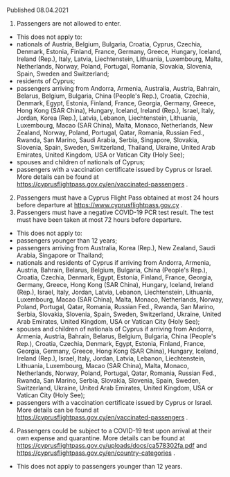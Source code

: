 Published 08.04.2021
1. Passengers are not allowed to enter.
- This does not apply to:
- nationals of Austria, Belgium, Bulgaria, Croatia, Cyprus, Czechia, Denmark, Estonia, Finland, France, Germany, Greece, Hungary, Iceland, Ireland (Rep.), Italy, Latvia, Liechtenstein, Lithuania, Luxembourg, Malta, Netherlands, Norway, Poland, Portugal, Romania, Slovakia, Slovenia, Spain, Sweden and Switzerland;
- residents of Cyprus;
- passengers arriving from Andorra, Armenia, Australia, Austria, Bahrain, Belarus, Belgium, Bulgaria, China (People's Rep.), Croatia, Czechia, Denmark, Egypt, Estonia, Finland, France, Georgia, Germany, Greece, Hong Kong (SAR China), Hungary, Iceland, Ireland (Rep.), Israel, Italy, Jordan, Korea (Rep.), Latvia, Lebanon, Liechtenstein, Lithuania, Luxembourg, Macao (SAR China), Malta, Monaco, Netherlands, New Zealand, Norway, Poland, Portugal, Qatar, Romania, Russian Fed., Rwanda, San Marino, Saudi Arabia, Serbia, Singapore, Slovakia, Slovenia, Spain, Sweden, Switzerland, Thailand, Ukraine, United Arab Emirates, United Kingdom, USA or Vatican City (Holy See);
- spouses and children of nationals of Cyprus;
- passengers with a vaccination certificate issued by Cyprus or Israel. More details can be found at <a href="https://cyprusflightpass.gov.cy/en/vaccinated-passengers">https://cyprusflightpass.gov.cy/en/vaccinated-passengers</a> .
2. Passengers must have a Cyprus Flight Pass obtained at most 24 hours before departure at <a href="https://www.cyprusflightpass.gov.cy">https://www.cyprusflightpass.gov.cy</a> .
3. Passengers must have a negative COVID-19 PCR test result. The test must have been taken at most 72 hours before departure.
- This does not apply to:
- passengers younger than 12 years;
- passengers arriving from Australia, Korea (Rep.), New Zealand, Saudi Arabia, Singapore or Thailand;
- nationals and residents of Cyprus if arriving from Andorra, Armenia, Austria, Bahrain, Belarus, Belgium, Bulgaria, China (People's Rep.), Croatia, Czechia, Denmark, Egypt, Estonia, Finland, France, Georgia, Germany, Greece, Hong Kong (SAR China), Hungary, Iceland, Ireland (Rep.), Israel, Italy, Jordan, Latvia, Lebanon, Liechtenstein, Lithuania, Luxembourg, Macao (SAR China), Malta, Monaco, Netherlands, Norway, Poland, Portugal, Qatar, Romania, Russian Fed., Rwanda, San Marino, Serbia, Slovakia, Slovenia, Spain, Sweden, Switzerland, Ukraine, United Arab Emirates, United Kingdom, USA or Vatican City (Holy See);
- spouses and children of nationals of Cyprus if arriving from Andorra, Armenia, Austria, Bahrain, Belarus, Belgium, Bulgaria, China (People's Rep.), Croatia, Czechia, Denmark, Egypt, Estonia, Finland, France, Georgia, Germany, Greece, Hong Kong (SAR China), Hungary, Iceland, Ireland (Rep.), Israel, Italy, Jordan, Latvia, Lebanon, Liechtenstein, Lithuania, Luxembourg, Macao (SAR China), Malta, Monaco, Netherlands, Norway, Poland, Portugal, Qatar, Romania, Russian Fed., Rwanda, San Marino, Serbia, Slovakia, Slovenia, Spain, Sweden, Switzerland, Ukraine, United Arab Emirates, United Kingdom, USA or Vatican City (Holy See);
- passengers with a vaccination certificate issued by Cyprus or Israel. More details can be found at <a href="https://cyprusflightpass.gov.cy/en/vaccinated-passengers">https://cyprusflightpass.gov.cy/en/vaccinated-passengers</a> .
4. Passengers could be subject to a COVID-19 test upon arrival at their own expense and quarantine. More details can be found at <a href="https://cyprusflightpass.gov.cy/uploads/docs/ca578302fa.pdf">https://cyprusflightpass.gov.cy/uploads/docs/ca578302fa.pdf</a> and <a href="https://cyprusflightpass.gov.cy/en/country-categories">https://cyprusflightpass.gov.cy/en/country-categories</a> .
- This does not apply to passengers younger than 12 years.


